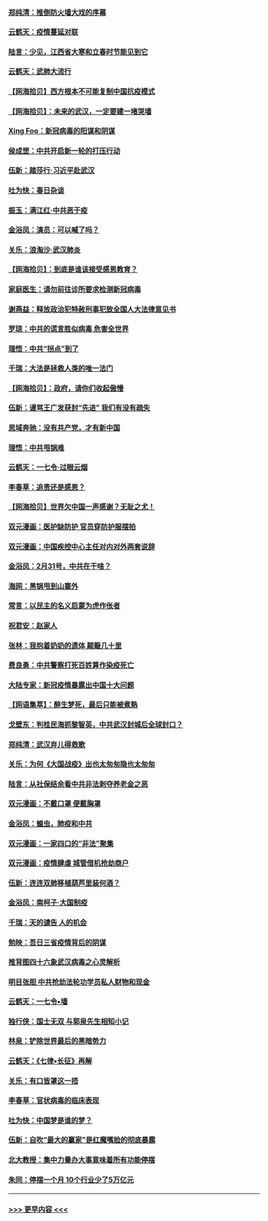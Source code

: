 #### [郑纯清：推倒防火墙大戏的序幕](../pages/nsc993/n11940838.md?t=03150731) 
#### [云鹤天：疫情蔓延对联](../pages/nsc993/n11940579.md?t=03150731) 
#### [陆言：少见，江西省大寒和立春时节能见到它](../pages/nsc993/n11939983.md?t=03150731) 
#### [云鹤天：武肺大流行](../pages/nsc993/n11939902.md?t=03150731) 
#### [【网海拾贝】西方根本不可能复制中国抗疫模式](../pages/nsc993/n11939725.md?t=03150731) 
#### [【网海拾贝】：未来的武汉，一定要建一堵哭墙](../pages/nsc993/n11938684.md?t=03150731) 
#### [Xing Foo：新冠病毒的阳谋和阴谋](../pages/nsc993/n11936086.md?t=03150731) 
#### [侯成罡：中共开启新一轮的打压行动](../pages/nsc993/n11935730.md?t=03150731) 
#### [伍新：踏莎行‧习近平赴武汉](../pages/nsc993/n11935157.md?t=03150731) 
#### [吐为快：春日杂谈](../pages/nsc993/n11934776.md?t=03150731) 
#### [振玉：满江红‧中共恶于疫](../pages/nsc993/n11934647.md?t=03150731) 
#### [金浴凤：演员：可以喊了吗？](../pages/nsc993/n11934602.md?t=03150731) 
#### [关乐：浪淘沙·武汉肺炎](../pages/nsc993/n11931792.md?t=03150731) 
#### [【网海拾贝】：到底是谁该接受感恩教育？](../pages/nsc993/n11931552.md?t=03150731) 
#### [家庭医生：请勿前往诊所要求检测新冠病毒](../pages/nsc993/n11929190.md?t=03150731) 
#### [谢燕益：释放政治犯特赦刑事犯致全国人大法律意见书](../pages/nsc993/n11928978.md?t=03150731) 
#### [罗琼：中共的谎言胜似病毒 危害全世界](../pages/nsc993/n11922636.md?t=03150731) 
#### [理悟：中共“拐点”到了](../pages/nsc993/n11928496.md?t=03150731) 
#### [千瑞：大法是拯救人类的唯一法门](../pages/nsc993/n11927637.md?t=03150731) 
#### [【网海拾贝】：政府，请你们收起傲慢](../pages/nsc993/n11926932.md?t=03150731) 
#### [伍新：谩骂王广发获封“先进” 我们有没有疏失](../pages/nsc993/n11926101.md?t=03150731) 
#### [思域奔驰：没有共产党，才有新中国](../pages/nsc993/n11926058.md?t=03150731) 
#### [理悟：中共甩锅难](../pages/nsc993/n11925355.md?t=03150731) 
#### [云鹤天：一七令·过眼云烟](../pages/nsc993/n11925284.md?t=03150731) 
#### [李春草：追责还是感恩？](../pages/nsc993/n11925274.md?t=03150731) 
#### [【网海拾贝】世界欠中国一声感谢？无耻之尤！](../pages/nsc993/n11925239.md?t=03150731) 
#### [双元漫画：医护缺防护 官员穿防护服摆拍](../pages/nsc993/n11923899.md?t=03150731) 
#### [双元漫画：中国疾控中心主任对内对外两套说辞](../pages/nsc993/n11921994.md?t=03150731) 
#### [金浴凤：2月31号，中共在干啥？](../pages/nsc993/n11922706.md?t=03150731) 
#### [海网：黑锅甩到山寨外](../pages/nsc993/n11922688.md?t=03150731) 
#### [常言：以民主的名义启蒙为虎作伥者](../pages/nsc993/n11922217.md?t=03150731) 
#### [祝君安：赵家人](../pages/nsc993/n11922209.md?t=03150731) 
#### [张林：我抱着奶奶的遗体 颠簸几十里](../pages/nsc993/n11920945.md?t=03150731) 
#### [费良勇：中共警察打死百姓算作染疫死亡](../pages/nsc993/n11919264.md?t=03150731) 
#### [大陆专家：新冠疫情暴露出中国十大问题](../pages/nsc993/n11919187.md?t=03150731) 
#### [【网语集萃】：醉生梦死，最后只能被煮熟](../pages/nsc993/n11918994.md?t=03150731) 
#### [戈壁东：判桂民海抓黎智英，中共武汉封城后全球封口？](../pages/nsc993/n11917982.md?t=03150731) 
#### [郑纯清：武汉弃儿得救歌](../pages/nsc993/n11917881.md?t=03150731) 
#### [关乐：为何《大国战疫》出也太匆匆隐也太匆匆](../pages/nsc993/n11917792.md?t=03150731) 
#### [陆言：从社保结余看中共非法剥夺养老金之恶](../pages/nsc993/n11917084.md?t=03150731) 
#### [双元漫画：不戴口罩 便戴胸罩](../pages/nsc993/n11916447.md?t=03150731) 
#### [金浴凤：蝗虫，肺疫和中共](../pages/nsc993/n11916904.md?t=03150731) 
#### [双元漫画：一家四口的“非法”聚集](../pages/nsc993/n11916378.md?t=03150731) 
#### [双元漫画：疫情肆虐 城管借机抢劫商户](../pages/nsc993/n11916310.md?t=03150731) 
#### [伍新：连连双肺移植葫芦里装何酒？](../pages/nsc993/n11913667.md?t=03150731) 
#### [金浴凤：南柯子·大国制疫](../pages/nsc993/n11913657.md?t=03150731) 
#### [千瑞：天的谴告  人的机会](../pages/nsc993/n11913309.md?t=03150731) 
#### [勉映：吾日三省疫情背后的阴谋](../pages/nsc993/n11913079.md?t=03150731) 
#### [推背图四十六象武汉病毒之心灵解析](../pages/nsc993/n11911761.md?t=03150731) 
#### [明目张胆 中共抢劫法轮功学员私人财物和现金](../pages/nsc993/n11910262.md?t=03150731) 
#### [云鹤天：一七令▪墙](../pages/nsc993/n11910627.md?t=03150731) 
#### [独行侠：国士无双 与郭泉先生相知小记](../pages/nsc993/n11910613.md?t=03150731) 
#### [林泉：铲除世界最后的黑暗势力](../pages/nsc993/n11909320.md?t=03150731) 
#### [云鹤天：《七律▪长征》再解](../pages/nsc993/n11909327.md?t=03150731) 
#### [关乐：有口皆罩这一捂](../pages/nsc993/n11908393.md?t=03150731) 
#### [李春草：官状病毒的临床表现](../pages/nsc993/n11908339.md?t=03150731) 
#### [吐为快：中国梦是谁的梦？](../pages/nsc993/n11906564.md?t=03150731) 
#### [伍新：自吹“最大的赢家”是红魔嘴脸的彻底暴露](../pages/nsc993/n11906407.md?t=03150731) 
#### [北大教授：集中力量办大事意味着所有功能停摆](../pages/nsc993/n11904800.md?t=03150731) 
#### [朱同：停摆一个月 10个行业少了5万亿元](../pages/nsc993/n11904498.md?t=03150731) 

----
#### [ >>> 更早内容 <<< ](../indexes/nsc993-earlier.md)
